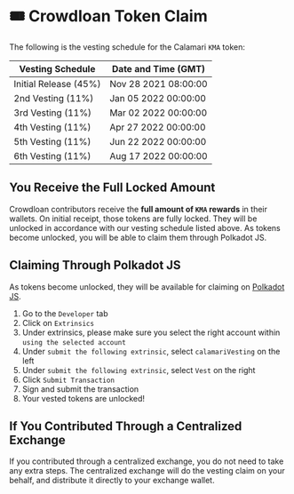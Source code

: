 # 🎟  Crowdloan Token Claim

The following is the vesting schedule for the Calamari `KMA` token:

| Vesting Schedule      | Date and Time (GMT)  |
|-----------------------|----------------------|
| Initial Release (45%) | Nov 28 2021 08:00:00 |
| 2nd Vesting (11%)     | Jan 05 2022 00:00:00 |
| 3rd Vesting (11%)     | Mar 02 2022 00:00:00 |
| 4th Vesting (11%)     | Apr 27 2022 00:00:00 |
| 5th Vesting (11%)     | Jun 22 2022 00:00:00 |
| 6th Vesting (11%)     | Aug 17 2022 00:00:00 | 

## You Receive the Full Locked Amount

Crowdloan contributors receive the **full amount of `KMA` rewards** in their wallets. On initial receipt, those tokens are fully locked. They will be unlocked in accordance with our vesting schedule listed above. As tokens become unlocked, you will be able to claim them through Polkadot JS.

## Claiming Through Polkadot JS

As tokens become unlocked, they will be available for claiming on [Polkadot JS](https://polkadot.js.org).

1. Go to the `Developer` tab
2. Click on `Extrinsics`
3. Under extrinsics, please make sure you select the right account within `using the selected account`
4. Under `submit the following extrinsic`, select `calamariVesting` on the left
5. Under `submit the following extrinsic`, select `Vest` on the right
6. Click `Submit Transaction`
7. Sign and submit the transaction
8. Your vested tokens are unlocked!

## If You Contributed Through a Centralized Exchange

If you contributed through a centralized exchange, you do not need to take any extra steps. The centralized exchange will do the vesting claim on your behalf, and distribute it directly to your exchange wallet.
